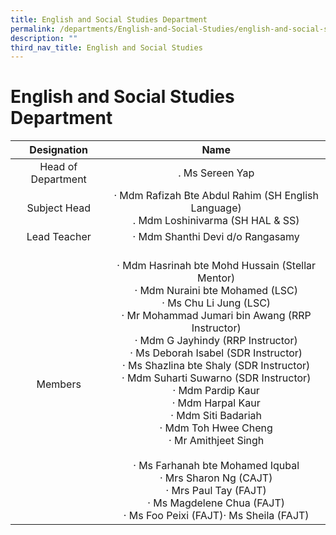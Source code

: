 ```yaml
---
title: English and Social Studies Department
permalink: /departments/English-and-Social-Studies/english-and-social-studies-department/
description: ""
third_nav_title: English and Social Studies
---
```

# English and Social Studies Department

|     Designation    |        Name                                                                                                                                                                                                                                                                                                                                                                      |
|:------------------:|:-----------------------------------------------------------------------------------------------------------------------------------------------------------------------------------------------------------------------------------------------------------------------------------------------------------------------------------------------------------------------------------------------------------------------------------------------------------------------------------------------------------------------------------------------------------------------------------------------------------------------------------------------------------------------------------------------------------------------------------------------:|
| Head of Department |                                                                                                                                                                                                                                                                                                                                                               .     Ms Sereen Yap                                                                                                                                                                                                                                                                                                                                                               |
|    Subject Head    |                                                                                                                                                                                                                                                                                                                          ·    Mdm Rafizah Bte Abdul Rahim  (SH English Language)<br>.    Mdm Loshinivarma (SH HAL & SS)                                                                                                                                                                                                                                                                                                                         |
|     Lead Teacher   |                                                                                                                                                                                                                                                                                                                                                     ·    Mdm Shanthi Devi d/o Rangasamy<br>                                                                                                                                                                                                                                                                                                                                                     |
|      Members       | <br>·       Mdm Hasrinah bte Mohd Hussain (Stellar Mentor)<br>·       Mdm Nuraini bte Mohamed (LSC)<br>·       Ms Chu Li Jung (LSC)<br>·       Mr Mohammad Jumari bin Awang (RRP Instructor)<br>·       Mdm G Jayhindy (RRP Instructor)<br>·       Ms Deborah Isabel (SDR Instructor)<br>·       Ms Shazlina bte Shaly (SDR Instructor)<br>·       Mdm Suharti Suwarno (SDR Instructor)<br>·       Mdm Pardip Kaur<br>·       Mdm Harpal Kaur<br>·       Mdm Siti Badariah<br>·       Mdm Toh Hwee Cheng<br>·       Mr Amithjeet Singh<br><br>·       Ms Farhanah bte Mohamed Iqubal<br>·       Mrs Sharon Ng (CAJT)<br>·       Mrs Paul Tay (FAJT)<br>·       Ms Magdelene Chua (FAJT)<br>·       Ms Foo Peixi (FAJT)·       Ms Sheila (FAJT)  |
